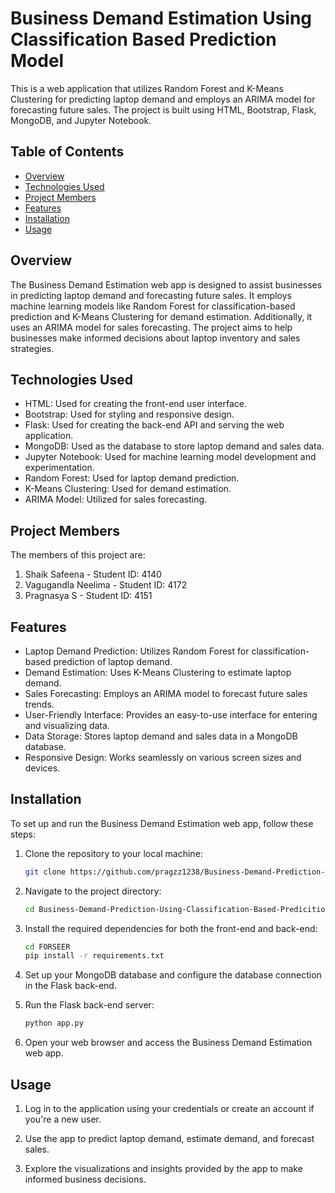 # Business Demand Estimation Using Classification Based Prediction Model

This is a web application that utilizes Random Forest and K-Means Clustering for predicting laptop demand and employs an ARIMA model for forecasting future sales. The project is built using HTML, Bootstrap, Flask, MongoDB, and Jupyter Notebook.

## Table of Contents

- [Overview](#overview)
- [Technologies Used](#technologies-used)
- [Project Members](#project-members)
- [Features](#features)
- [Installation](#installation)
- [Usage](#usage)

## Overview

The Business Demand Estimation web app is designed to assist businesses in predicting laptop demand and forecasting future sales. It employs machine learning models like Random Forest for classification-based prediction and K-Means Clustering for demand estimation. Additionally, it uses an ARIMA model for sales forecasting. The project aims to help businesses make informed decisions about laptop inventory and sales strategies.

## Technologies Used

- HTML: Used for creating the front-end user interface.
- Bootstrap: Used for styling and responsive design.
- Flask: Used for creating the back-end API and serving the web application.
- MongoDB: Used as the database to store laptop demand and sales data.
- Jupyter Notebook: Used for machine learning model development and experimentation.
- Random Forest: Used for laptop demand prediction.
- K-Means Clustering: Used for demand estimation.
- ARIMA Model: Utilized for sales forecasting.

## Project Members

The members of this project are:

1. Shaik Safeena - Student ID: 4140
2. Vagugandla Neelima - Student ID: 4172
3. Pragnasya S - Student ID: 4151

## Features

- Laptop Demand Prediction: Utilizes Random Forest for classification-based prediction of laptop demand.
- Demand Estimation: Uses K-Means Clustering to estimate laptop demand.
- Sales Forecasting: Employs an ARIMA model to forecast future sales trends.
- User-Friendly Interface: Provides an easy-to-use interface for entering and visualizing data.
- Data Storage: Stores laptop demand and sales data in a MongoDB database.
- Responsive Design: Works seamlessly on various screen sizes and devices.

## Installation

To set up and run the Business Demand Estimation web app, follow these steps:

1. Clone the repository to your local machine:

   ```bash
   git clone https://github.com/pragzz1238/Business-Demand-Prediction-Using-Classification-Based-Predicition-Model.git

2. Navigate to the project directory:

     ```bash
     cd Business-Demand-Prediction-Using-Classification-Based-Predicition-Model
     ```

3. Install the required dependencies for both the front-end and back-end:

     ```bash
     cd FORSEER
     pip install -r requirements.txt
     ```

4. Set up your MongoDB database and configure the database connection in the Flask back-end.

5. Run the Flask back-end server:
    ```bash
    python app.py
    ```
6. Open your web browser and access the Business Demand Estimation web app.


## Usage

1. Log in to the application using your credentials or create an account if you're a new user.

2. Use the app to predict laptop demand, estimate demand, and forecast sales.

3. Explore the visualizations and insights provided by the app to make informed business decisions.
